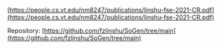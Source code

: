 [https://people.cs.vt.edu/nm8247/publications/linshu-fse-2021-CR.pdf](https://people.cs.vt.edu/nm8247/publications/linshu-fse-2021-CR.pdf)

Repository: [https://github.com/fzlinshu/SoGen/tree/main](https://github.com/fzlinshu/SoGen/tree/main)



